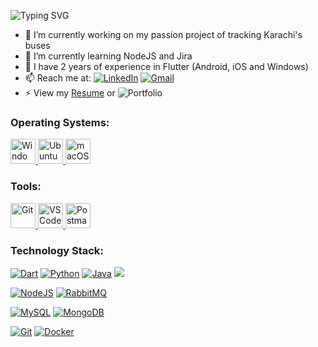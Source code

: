 ![Typing SVG](https://readme-typing-svg.demolab.com/?lines=Hi,+I'm+Sohaib+Baig!;I+develop+cross-platform+apps!;Check+out+my+projects+below!&duration=2000)

- 🔭 I’m currently working on my passion project of tracking Karachi's buses
- 🌱 I’m currently learning NodeJS and Jira
- 💪 I have 2 years of experience in Flutter (Android, iOS and Windows)
- 📫 Reach me at: [![LinkedIn](https://img.shields.io/badge/linkedin-%230077B5.svg?style=for-the-badge&logo=linkedin&logoColor=white)](https://www.linkedin.com/in/sohaibbaig1/) [![Gmail](https://img.shields.io/badge/Gmail-D14836?style=for-the-badge&logo=gmail&logoColor=white)](<sohaibbg@gmail.com>)
- ⚡ View my [Resume](https://drive.google.com/file/d/1Plzj0PQFgYwYlKlzk4p5eLv1_w68SrHL/view?usp=sharing) or ![Portfolio](https://drive.google.com/file/d/129A75w87XC5eZY_-BIeTuy3fH7cquI8A/view?usp=sharing)

### Operating Systems:

<p align="start">
    <!-- Windows -->
    <a href="https://www.microsoft.com/en-us/windows/" target="_blank"> 
        <img src="https://www.vectorlogo.zone/logos/microsoft/microsoft-icon.svg" alt="Windows" width="40" height="40"/>
    </a>
    <!-- Ubuntu -->
    <a href="https://www.ubuntu.com/" target="_blank"> 
        <img src="https://www.vectorlogo.zone/logos/ubuntu/ubuntu-icon.svg" alt="Ubuntu" width="40" height="40"/>
    </a>
    <!-- Mac -->
    <a href="https://www.apple.com/macos" target="_blank"> 
        <img src="https://cdn.worldvectorlogo.com/logos/apple.svg" alt="macOS" width="40" height="40"/>
    </a>
</p>

### Tools:


<p align="start">
    <!-- Git -->
    <a href="https://git-scm.com/" target="_blank"> 
        <img src="https://git-scm.com/images/logos/downloads/Git-Icon-1788C.svg" alt="Git" width="40" height="40"/>
    </a>
    <!-- VS Code -->
    <a href="https://code.visualstudio.com/" target="_blank"> 
        <img src="https://www.vectorlogo.zone/logos/visualstudio_code/visualstudio_code-icon.svg" alt="VS Code" width="40" height="40"/>
    </a>
    <!-- Postman -->
    <a href="https://www.postman.com" target="_blank"> 
        <img src="https://www.vectorlogo.zone/logos/getpostman/getpostman-icon.svg" alt="Postman" width="40" height="40"/>
    </a>
</p>

### Technology Stack:

[![Dart](https://img.shields.io/badge/Dart-0175C2?style=for-the-badge&logo=dart&logoColor=white)](https://dart.dev/)
[![Python](https://img.shields.io/badge/Python-FFD43B?style=for-the-badge&logo=python&logoColor=blue)](https://www.python.org/)
[![Java](https://img.shields.io/badge/Java-ED8B00?style=for-the-badge&logo=java&logoColor=white)](https://www.java.com/)
[![](MySQL)](https://img.shields.io/badge/MySQL-00000F?style=for-the-badge&logo=mysql&logoColor=white)

[![NodeJS](https://img.shields.io/badge/Node.js-339933?style=for-the-badge&logo=nodedotjs&logoColor=white)](https://nodejs.org/)
[![RabbitMQ](https://img.shields.io/badge/-RabbitMQ-FF6600?style=flat-square&logo=RabbitMQ&logoColor=ffffff)](https://www.rabbitmq.com/)

[![MySQL](https://img.shields.io/badge/-MySQL-4479A1?style=flat-square&logo=MySQL&logoColor=ffffff)](https://www.mysql.com/)
[![MongoDB](https://img.shields.io/badge/-MongoDB-47A248?style=flat-square&logo=MongoDB&logoColor=ffffff)](https://www.mongodb.com/)

[![Git](https://img.shields.io/badge/-Git-%23F05032?style=flat-square&logo=git&logoColor=%23ffffff)](https://git-scm.com/)
[![Docker](https://img.shields.io/badge/-Docker-2496ED?style=flat-square&logo=docker&logoColor=ffffff)](https://www.docker.com/)
